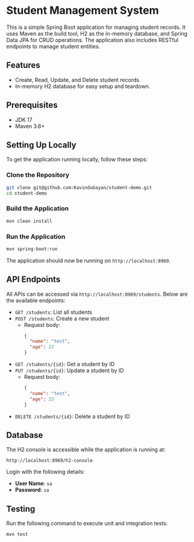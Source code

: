 
# Student Management System

This is a simple Spring Boot application for managing student records. It uses Maven as the build tool, H2 as the in-memory database, and Spring Data JPA for CRUD operations. The application also includes RESTful endpoints to manage student entities.

## Features

- Create, Read, Update, and Delete student records.
- In-memory H2 database for easy setup and teardown.

## Prerequisites

- JDK 17
- Maven 3.6+

## Setting Up Locally

To get the application running locally, follow these steps:

### Clone the Repository

```bash
git clone git@github.com:KavinduGayan/student-demo.git
cd student-demo
```

### Build the Application

```bash
mvn clean install
```

### Run the Application

```bash
mvn spring-boot:run
```

The application should now be running on `http://localhost:8969`.

## API Endpoints

All APIs can be accessed via `http://localhost:8969/students`. Below are the available endpoints:

- `GET /students`: List all students
- `POST /students`: Create a new student
    - Request body:
      ```json
      {
        "name": "test",
        "age": 22
      }
      ```
- `GET /students/{id}`: Get a student by ID
- `PUT /students/{id}`: Update a student by ID
    - Request body:
      ```json
      {
        "name": "test",
        "age": 23
      }
      ```
- `DELETE /students/{id}`: Delete a student by ID

## Database

The H2 console is accessible while the application is running at:

```
http://localhost:8969/h2-console
```

Login with the following details:
- **User Name**: `sa`
- **Password**: `sa`

## Testing

Run the following command to execute unit and integration tests:

```bash
mvn test
```